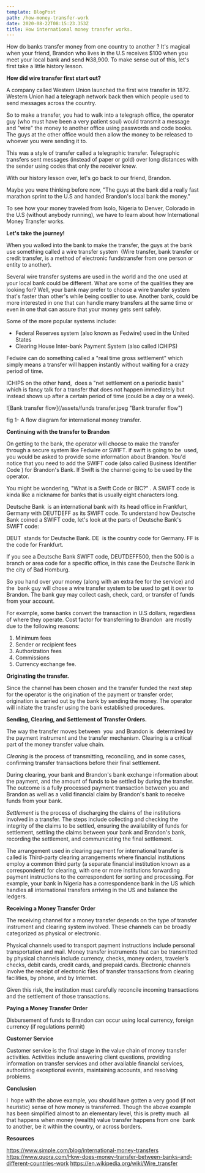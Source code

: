 ```yaml
---
template: BlogPost
path: /how-money-transfer-work
date: 2020-08-22T08:15:23.353Z
title: How international money transfer works.
---
```

How do banks transfer money from one country to another ? It's magical when your friend, Brandon who lives in the U.S receives $100 when you meet your local bank and send ₦38,900. To make sense out of this, let's first take a little history lesson. 

**How did wire transfer first start out?**

A company called Western Union launched the first wire transfer in 1872. Western Union had a telegraph network back then which people used to send messages across the country.

 So to make a transfer, you had to walk into a telegraph office, the operator guy (who must have been a very patient soul) would transmit a message and "wire" the money to another office using passwords and code books. The guys at the other office would then allow the money to be released to whoever you were sending it to.

This was a style of transfer called a telegraphic transfer. Telegraphic transfers sent messages (instead of paper or gold) over long distances with the sender using codes that only the receiver knew.

With our history lesson over, let's go back to our friend, Brandon.

Maybe you were thinking before now, "The guys at the bank did a really fast marathon sprint to the U.S and handed Brandon's local bank the money."

To see how your money traveled from Isolo, Nigeria to Denver, Colorado in the U.S (without anybody running), we have to learn about how International Money Transfer works.

**Let's take the journey!**

When you walked into the bank to make the transfer, the guys at the bank use something called a wire transfer system  (Wire transfer, bank transfer or credit transfer, is a method of electronic fundstransfer from one person or entity to another).

Several wire transfer systems are used in the world and the one used at your local bank could be different. What are some of the qualities they are looking for? Well, your bank may prefer to choose a wire transfer system that's faster than other's while being costlier to use. Another bank, could be more interested in one that can handle many transfers at the same time or even in one that can assure that your money gets sent safely.

Some of the more popular systems include:

* Federal Reserves system (also known as Fedwire) used in the United States
* Clearing House Inter-bank Payment System (also called ICHIPS)

Fedwire can do something called a "real time gross settlement" which simply means a transfer will happen instantly without waiting for a crazy period of time.

ICHIPS on the other hand,  does a "net settlement on a periodic basis" which is fancy talk for a transfer that does not happen immediately but instead shows up after a certain period of time (could be a day or a week).

![Bank transfer flow](/assets/funds transfer.jpeg "Bank transfer flow")

fig 1- A flow diagram for international money transfer.

**Continuing with the transfer to Brandon**

  On getting to the bank, the operator will choose to make the transfer through a secure system like Fedwire or SWIFT. if swift is going to be  used, you would be asked to provide some information about Brandon. You'd notice that you need to add the SWIFT code (also called Business Identifier Code ) for Brandon's Bank. If Swift is the channel going to be used by the operator.

You might be wondering, "What is a Swift Code or BIC?" . A SWIFT code is kinda like a nickname for banks that is usually eight characters long. 

Deutsche Bank  is an international bank with its head office in Frankfurt, Germany with DEUTDEFF as its SWIFT code. To understand how Deutsche Bank coined a SWIFT code, let's look at the parts of Deutsche Bank's SWIFT code:

DEUT  stands for Deutsche Bank. DE  is the country code for Germany. FF  is the code for Frankfurt.

If you see a Deutsche Bank SWIFT code, DEUTDEFF500, then the 500 is a branch or area code for a specific office, in this case the Deutsche Bank in the city of Bad Homburg.

So you hand over your money (along with an extra fee for the service) and the  bank guy will chose a wire transfer system to be used to get it over to Brandon. The bank guy may collect cash, check, card, or transfer of funds from your account.

For example, some banks convert the transaction in U.S dollars, regardless of where they operate. Cost factor for transferring to Brandon  are mostly due to the following reasons:

1. Minimum fees
2. Sender or recipient fees
3. Authorization fees
4. Commissions
5. Currency exchange fee.

**Originating the transfer.**

 Since the channel has been chosen and the transfer funded the next step for the operator is the origination of the payment or transfer order, origination is carried out by the bank by sending the money. The operator will initiate the transfer using the bank established procedures.

**Sending, Clearing, and Settlement of Transfer Orders.**

 The way the transfer moves between  you  and Brandon is  determined by the payment instrument and the transfer mechanism. Clearing is a critical part of the money transfer value chain. 

*Clearing* is the process of transmitting, reconciling, and in some cases, confirming transfer transactions before their final settlement.

During clearing, your bank and Brandon's bank exchange information about the payment, and the amount of funds to be settled by during the transfer. The outcome is a fully processed payment transaction between you and Brandon as well as a valid financial claim by Brandon's bank to receive funds from your bank.

*Settlement* is the process of discharging the claims of the institutions involved in a transfer. The steps include collecting and checking the integrity of the claims to be settled, ensuring the availability of funds for settlement, settling the claims between your bank and Brandon's bank, recording the settlement, and communicating the final settlement.

The arrangement used in clearing payment for international transfer is called is Third-party clearing arrangements where financial institutions employ a common third party (a separate financial institution known as a correspondent) for clearing, with one or more institutions forwarding payment instructions to the correspondent for sorting and processing. For example, your bank in Nigeria has a correspondence bank in the US which handles all international transfers arriving in the US and balance the ledgers.

**Receiving a Money Transfer Order** 

The receiving channel for a money transfer depends on the type of transfer instrument and clearing system involved. These channels can be broadly categorized as physical or electronic.

Physical channels used to transport payment instructions include personal transportation and mail. Money transfer instruments that can be transmitted by physical channels include currency, checks, money orders, traveler’s checks, debit cards, credit cards, and prepaid cards. Electronic channels involve the receipt of electronic files of transfer transactions from clearing facilities, by phone, and by Internet.

Given this risk, the institution must carefully reconcile incoming transactions and the settlement of those transactions.

**Paying a Money Transfer Order** 

Disbursement of funds to Brandon can occur using local currency, foreign currency (if regulations permit) 

**Customer Service** 

Customer service is the final stage in the value chain of money transfer activities. Activities include answering client questions, providing information on transfer services and other available financial services, authorizing exceptional events, maintaining accounts, and resolving problems.

**Conclusion**

 I  hope with the above example, you should have gotten a very good (if not  heuristic) sense of how money is transferred. Though the above example  has been simplified almost to an elementary level, this is pretty much  all that happens when money (wealth) value transfer happens from one  bank to another, be it within the country, or across borders.

**Resources**

https://www.simple.com/blog/international-money-transfers https://www.quora.com/How-does-money-transfer-between-banks-and-different-countries-work https://en.wikipedia.org/wiki/Wire_transfer
